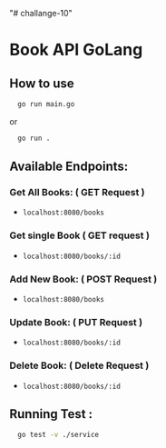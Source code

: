 "# challange-10" 

# Book API GoLang

## How to use

```sh
  go run main.go
  ```

  or

```sh
  go run .
  ```

## Available Endpoints:

### Get All Books: ( GET Request )
* `localhost:8080/books`

### Get single Book ( GET request )
* `localhost:8080/books/:id`

### Add New Book: ( POST Request )
* `localhost:8080/books`

### Update Book: ( PUT Request )
* `localhost:8080/books/:id`

### Delete Book: ( Delete Request )
* `localhost:8080/books/:id`

## Running Test :

```sh
  go test -v ./service
  ```
